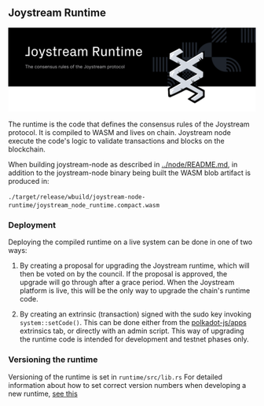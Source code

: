 ## Joystream Runtime

![Joystream Runtime](./runtime-banner.svg)


The runtime is the code that defines the consensus rules of the Joystream protocol.
It is compiled to WASM and lives on chain.
Joystream node execute the code's logic to validate transactions and blocks on the blockchain.

When building joystream-node as described in [../node/README.md](../node/README.md), in addition to the joystream-node binary being built the WASM blob artifact is produced in:

`./target/release/wbuild/joystream-node-runtime/joystream_node_runtime.compact.wasm`


### Deployment

Deploying the compiled runtime on a live system can be done in one of two ways:

1. By creating a proposal for upgrading the Joystream runtime, which will then be voted on by the council. If the proposal is approved, the upgrade will go through after a grace period. When the Joystream platform is live, this will be the only way to upgrade the chain's runtime code.

2. By creating  an extrinsic (transaction) signed with the sudo key invoking `system::setCode()`. This can be done either from the [polkadot-js/apps](https://polkadot.js.org/apps/) extrinsics tab, or directly with an admin script. This way of upgrading the runtime code is intended for development and testnet phases only.

### Versioning the runtime

Versioning of the runtime is set in `runtime/src/lib.rs`
For detailed information about how to set correct version numbers when developing a new runtime, [see this](https://github.com/Joystream/joystream/issues/1)
